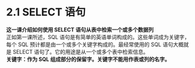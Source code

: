 # 2.1 SELECT 语句
**这一课介绍如何使用 SELECT 语句从表中检索一个或多个数据列**  
正如第一课所述，SQL 语句是有简单的英语单词构成的。这些单词成为关键字，每个 SQL 预计都是由一个或多个关键字构成的。最经常使用的 SQL 语句大概就是
SELECT 语句了。它的用途是从一个或多个表中检索信息。     
**关键字：作为 SQL 组成部分的保留字。关键字不能用作表或列的名字。**    
